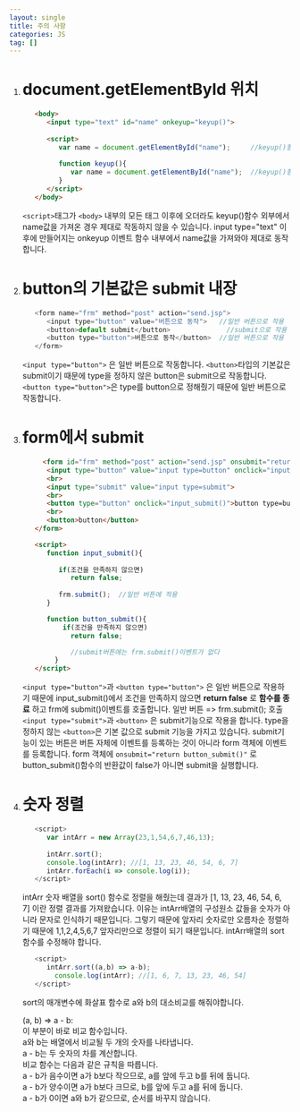 ```yaml
---
layout: single
title: 주의 사항
categories: JS
tag: []
---
```

 
1. # document.getElementById 위치
   ```html
      <body>
         <input type="text" id="name" onkeyup="keyup()"> 
         
         <script>
            var name = document.getElementById("name");     //keyup()함수 외부에 name을 선언
            
            function keyup(){
               var name = document.getElementById("name");  //keyup()함수 내부에 name을 선언
            }
         </script>
      </body>
   ```   
   `<script>`태그가 `<body>` 내부의 모든 태그 이후에 오더라도 keyup()함수 외부에서 name값을 가져온 경우 제대로 작동하지 않을 수 있습니다. input type="text" 이후에 만들어지는 onkeyup 이벤트 함수 내부에서 name값을 가져와야 제대로 동작합니다.   

1. # button의 기본값은 submit 내장
   ```js
      <form name="frm" method="post" action="send.jsp">
         <input type="button" value="버튼으로 동작">   //일반 버튼으로 작용
         <button>default submit</button>              //submit으로 작용
         <button type="button">버튼으로 동작</button>  //일반 버튼으로 작용
      </form>
   ```   
   `<input type="button">` 은 일반 버튼으로 작동합니다. `<button>`타입의 기본값은 submit이기 때문에 type을 정하지 않은 button은 submit으로 작동합니다. `<button type="button">`은 type를 button으로 정해줬기 때문에 일반 버튼으로 작동합니다.   

1. # form에서 submit
   ```html
     	<form id="frm" method="post" action="send.jsp" onsubmit="return button_submit()"> <!-- form에 submit이벤트를 등록, button_submit()함수의 리턴값을 받음 -->
         <input type="button" value="input type=button" onclick="input_submit()">
         <br>
         <input type="submit" value="input type=submit">
         <br>
         <button type="button" onclick="input_submit()">button type=button</button> <!-- onclick="button_submit()" 이벤트가 있으면 안된다 -->
         <br>
         <button>button</button>
      </form>

      <script>
         function input_submit(){
            
            if(조건을 만족하지 않으면)
               return false;
            
            frm.submit();  //일반 버튼에 적용
         }

         function button_submit(){
             if(조건을 만족하지 않으면)
               return false;

               //submit버튼에는 frm.submit()이벤트가 없다
		   }
      </script>
   ```   
   `<input type="button">`과 `<button type="button">` 은 일반 버튼으로 작용하기 때문에 input_submit()에서 조건을 만족하지 않으면 __return false__ 로 __함수를 종료__ 하고 frm에 submit()이벤트를 호출합니다. 일반 버튼 => frm.submit(); 호출   
   `<input type="submit">`과 `<button>` 은 submit기능으로 작용을 합니다.  type을 정하지 않는 `<button>`은 기본 값으로 submit 기능을 가지고 있습니다. submit기능이 있는 버튼은 버튼 자체에 이벤트를 등록하는 것이 아니라 form 객체에 이벤트를 등록합니다. form 객체에 `onsubmit="return button_submit()"` 로 button_submit()함수의 반환값이 false가 아니면 submit을 실행합니다.   

1. # 숫자 정렬
   ```javascript
      <script>
         var intArr = new Array(23,1,54,6,7,46,13);
         
         intArr.sort();
         console.log(intArr); //[1, 13, 23, 46, 54, 6, 7]
         intArr.forEach(i => console.log(i));
      </script>
   ```   
   intArr 숫자 배열을 sort() 함수로 정렬을 해줬는데 결과가 [1, 13, 23, 46, 54, 6, 7] 이란 정렬 결과를 가져왔습니다. 이유는 intArr배열의 구성원소 값들을 숫자가 아니라 문자로 인식하기 때문입니다. 그렇기 때문에 앞자리 숫자로만 오름차순 정렬하기 때문에 1,1,2,4,5,6,7 앞자리만으로 정렬이 되기 때문입니다. intArr배열의 sort함수를 수정해야 합니다.   

   ```javascript
      <script>
         intArr.sort((a,b) => a-b);
		   console.log(intArr); //[1, 6, 7, 13, 23, 46, 54]
      </script>
   ```   
   sort의 매개변수에 화살표 함수로 a와 b의 대소비교를 해줘야합니다.   

   (a, b) => a - b:   
   이 부분이 바로 비교 함수입니다.   
   a와 b는 배열에서 비교될 두 개의 숫자를 나타냅니다.   
   a - b는 두 숫자의 차를 계산합니다.   
   비교 함수는 다음과 같은 규칙을 따릅니다.   
   a - b가 음수이면 a가 b보다 작으므로, a를 앞에 두고 b를 뒤에 둡니다.   
   a - b가 양수이면 a가 b보다 크므로, b를 앞에 두고 a를 뒤에 둡니다.   
   a - b가 0이면 a와 b가 같으므로, 순서를 바꾸지 않습니다.   


